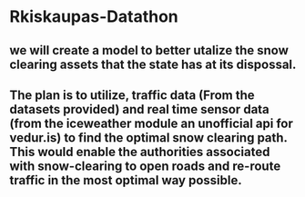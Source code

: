 # Rkiskaupas-Datathon

## we will create a model to better utalize the snow clearing assets that the state has at its dispossal. 

## The plan is to utilize, traffic data (From the datasets provided) and real time sensor data (from the iceweather module an unofficial api for vedur.is) to find the optimal snow clearing path. This would enable the authorities associated with snow-clearing to open roads and re-route traffic in the most optimal way possible.  